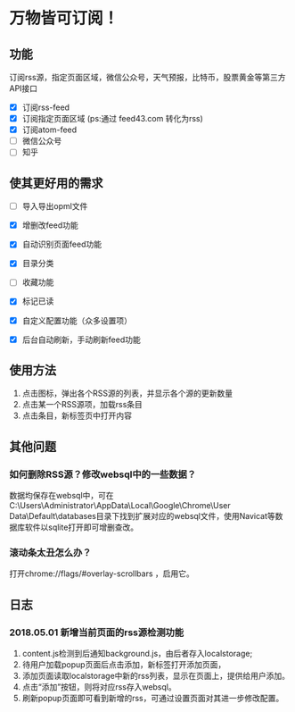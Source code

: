 # 万物皆可订阅！

## 功能

订阅rss源，指定页面区域，微信公众号，天气预报，比特币，股票黄金等第三方API接口

- [x] 订阅rss-feed
- [x] 订阅指定页面区域 (ps:通过 feed43.com 转化为rss)
- [x] 订阅atom-feed
- [ ] 微信公众号
- [ ] 知乎

## 使其更好用的需求

- [ ] 导入导出opml文件
- [x] 增删改feed功能
- [x] 自动识别页面feed功能
- [x] 目录分类
- [ ] 收藏功能
- [x] 标记已读
- [x] 自定义配置功能（众多设置项）
- [x] 后台自动刷新，手动刷新feed功能


## 使用方法

1. 点击图标，弹出各个RSS源的列表，并显示各个源的更新数量
2. 点击某一个RSS源项，加载rss条目
3. 点击条目，新标签页中打开内容

## 其他问题

### 如何删除RSS源？修改websql中的一些数据？

数据均保存在websql中，可在C:\Users\Administrator\AppData\Local\Google\Chrome\User Data\Default\databases目录下找到扩展对应的websql文件，使用Navicat等数据库软件以sqlite打开即可增删查改。

### 滚动条太丑怎么办？

打开chrome://flags/#overlay-scrollbars ，启用它。

## 日志

### 2018.05.01 新增当前页面的rss源检测功能

1. content.js检测到后通知background.js，由后者存入localstorage;
2. 待用户加载popup页面后点击添加，新标签打开添加页面，
3. 添加页面读取localstorage中新的rss列表，显示在页面上，提供给用户添加。
4. 点击“添加”按钮，则将对应rss存入websql。
5. 刷新popup页面即可看到新增的rss，可通过设置页面对其进一步修改配置。